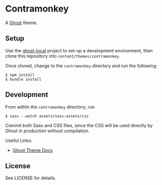 # Contramonkey

A [Ghost](https://ghost.org/) theme.

## Setup

Use the [ghost-local](https://github.com/bergren2/ghost-local) project to set-up
a development environment, then clone this repository into `content/themes/contramonkey`.

Once cloned, change to the `contramonkey` directory and run the following:

    $ npm install
    $ bundle install

## Development

From within the `contramonkey` directory, run

    $ sass --watch assets/sass:assets/css

Commit both Sass and CSS files, since the CSS will be used directly by Ghost in
production without compilation.

Useful Links:
- [Ghost Theme Docs](https://themes.ghost.org/docs/)

## License

See LICENSE for details.
